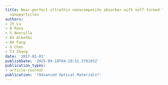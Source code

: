 ```yaml
---
title: Near‐perfect ultrathin nanocomposite absorber with self‐formed topping plasmonic
  nanoparticles
authors:
- JY Lu
- A Raza
- S Noorulla
- AS Alketbi
- NX Fang
- G Chen
- TJ Zhang
date: '2017-01-01'
publishDate: '2025-09-18T04:29:51.578165Z'
publication_types:
- article-journal
publication: '*Advanced Optical Materials*'
---
```

